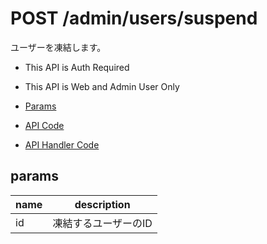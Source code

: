 # POST /admin/users/suspend

ユーザーを凍結します。

- This API is Auth Required
- This API is Web and Admin User Only

- [Params](#params)
- [API Code](/src/endpoints/admin/users/suspend.js)
- [API Handler Code](/src/handlers/web/admin/users/suspend.js)

## params


name|description
---|---
id|凍結するユーザーのID
